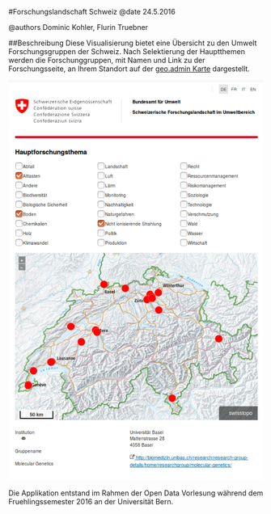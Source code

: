 #Forschungslandschaft Schweiz
@date 24.5.2016

@authors Dominic Kohler, Flurin Truebner

##Beschreibung
Diese Visualisierung bietet eine Übersicht zu den Umwelt Forschungsgruppen der Schweiz. Nach Selektierung der Hauptthemen werden die Forschunggruppen, mit Namen und Link zu der Forschungsseite, an Ihrem Standort auf der [geo.admin Karte][id] dargestellt.



![Alt text](open_data_de_scrn.png?raw=true "Screenshot UI")

[id]: http://www.geo.admin.ch/

Die Applikation entstand im Rahmen der Open Data Vorlesung während dem Fruehlingssemester 2016 an der Universität Bern.